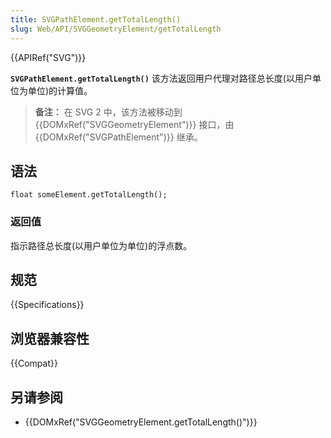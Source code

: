 ```yaml
---
title: SVGPathElement.getTotalLength()
slug: Web/API/SVGGeometryElement/getTotalLength
---
```


{{APIRef("SVG")}}

**`SVGPathElement.getTotalLength()`** 该方法返回用户代理对路径总长度(以用户单位为单位)的计算值。

> **备注：** 在 SVG 2 中，该方法被移动到 {{DOMxRef("SVGGeometryElement")}} 接口，由 {{DOMxRef("SVGPathElement")}} 继承。

## 语法

```
float someElement.getTotalLength();
```

### 返回值

指示路径总长度(以用户单位为单位)的浮点数。

## 规范

{{Specifications}}

## 浏览器兼容性

{{Compat}}

## 另请参阅

- {{DOMxRef("SVGGeometryElement.getTotalLength()")}}
